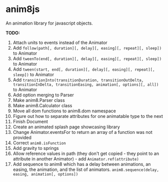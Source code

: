 # anim8js
An animation library for javascript objects. 

**TODO:**

1. Attach units to events instead of the Animator
2. Add `follow(path[, duration][, delay][, easing][, repeat][, sleep])` to Animator
3. Add `tweenTo(end[, duration][, delay][, easing][, repeat][, sleep])` to Animator
3. Add `tween(start, end[, duration][, delay][, easing][, repeat][, sleep])` to Animator
4. Add `transitionInto(transitionDuration, transitionOutDelta, transitionInDelta, transitionEasing, animation[, options][, all])` to Animator
5. Add option merging to Parser
6. Make anim8.Parser class
7. Make anim8.Calculator class
8. Move all dom functions to anim8.dom namespace
9. Figure out how to separate attributes for one animatable type to the next
10. Finish Document 
11. Create an animated splash page showcasing library
12. Change Animator.eventsFor to return an array of a function was not provided
13. Correct `anim8.isFunction`
14. Add gravity to springs
15. Allow reference values in path (they don't get copied - they point to an attribute in another Animator) - add `Animator.ref(attribute)`
16. Add sequence to anim8 which has a delay between animations, an easing, the animation, and the list of animators. `anim8.sequence(delay, easing, animation[, options])`
